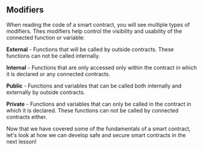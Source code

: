## Modifiers

When reading the code of a smart contract, you will see multiple types of modifiers. Thes modifiers help control the visibility and usability of the connected function or variable: 

**External** - Functions that will be called by outside contracts. These functions can not be called internally.

**Internal** - Functions that are only accessed only within the contract in which it is declared or any connected contracts. 

**Public**  - Functions and variables that can be called both internally and externally by outside contracts. 

**Private** - Functions and variables that can only be called in the contract in which it is declared. These functions can not be called by connected contracts either. 

Now that we have covered some of the fundamentals of a smart contract, let's look at how we can develop safe and secure smart contracts in the next lesson! 
